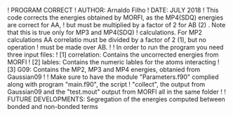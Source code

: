 !				PROGRAM CORRECT 
!	AUTHOR: Arnaldo Filho
!	DATE: JULY 2018
! This code corrects the energies obtained by MORFI, as the MP4(SDQ) energies are correct for AA,
! but must be multiplied by a factor of 2 for AB (2) . Note that this is true only for MP3 and MP4(SDQ)
! calculations. For MP2 calculations AA correlatio must be divided by a factor of 2 (1), but no operation
! must be made over AB.
!
! In order to run the program you need three input files:
!     [1] correlation: Contains the uncorrected energies from MORFI
!     [2] lables: Contains the numeric lables for the atoms interacting
!     [3] G09: Contains the MP2, MP3 and MP4 energies, obtanied from Gaussian09 
!
! Make sure to have the module "Parameters.f90" complied along with program "main.f90", the script
! "collect", the output from Gaussian09 and the "test.mout" output from MORFI all in the same folder
!
! FUTURE DEVELOPMENTS: Segregation of the energies computed between bonded and non-bonded terms
